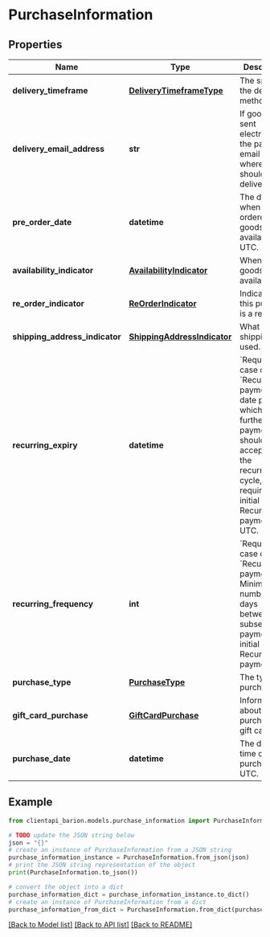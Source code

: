 # PurchaseInformation


## Properties

Name | Type | Description | Notes
------------ | ------------- | ------------- | -------------
**delivery_timeframe** | [**DeliveryTimeframeType**](DeliveryTimeframeType.md) | The speed of the delivery method. | [optional] 
**delivery_email_address** | **str** | If goods are sent electronically, the payer&#39;s email address where goods should be delivered. | [optional] 
**pre_order_date** | **datetime** | The date when pre-ordered goods will be available, in UTC. | [optional] 
**availability_indicator** | [**AvailabilityIndicator**](AvailabilityIndicator.md) | When the goods will be available. | [optional] 
**re_order_indicator** | [**ReOrderIndicator**](ReOrderIndicator.md) | Indicates if this purchase is a re-order. | [optional] 
**shipping_address_indicator** | [**ShippingAddressIndicator**](ShippingAddressIndicator.md) | What kind of shipping is used. | [optional] 
**recurring_expiry** | **datetime** | &#x60;Required&#x60; in case of initial &#x60;Recurring&#x60; payment. The date past which no further payments should be accepted in the recurrence cycle, required for initial Recurring payments, in UTC. | [optional] 
**recurring_frequency** | **int** | &#x60;Required&#x60; in case of initial &#x60;Recurring&#x60; payment. Minimum number of days between subsequent payments for initial Recurring payments. | [optional] 
**purchase_type** | [**PurchaseType**](PurchaseType.md) | The type of purchase. | [optional] 
**gift_card_purchase** | [**GiftCardPurchase**](GiftCardPurchase.md) | Information about purchased gift cards. | [optional] 
**purchase_date** | **datetime** | The date and time of the purchase, in UTC. | [optional] 

## Example

```python
from clientapi_barion.models.purchase_information import PurchaseInformation

# TODO update the JSON string below
json = "{}"
# create an instance of PurchaseInformation from a JSON string
purchase_information_instance = PurchaseInformation.from_json(json)
# print the JSON string representation of the object
print(PurchaseInformation.to_json())

# convert the object into a dict
purchase_information_dict = purchase_information_instance.to_dict()
# create an instance of PurchaseInformation from a dict
purchase_information_from_dict = PurchaseInformation.from_dict(purchase_information_dict)
```
[[Back to Model list]](../README.md#documentation-for-models) [[Back to API list]](../README.md#documentation-for-api-endpoints) [[Back to README]](../README.md)


